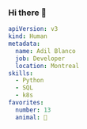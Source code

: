 ### Hi there 👋

```yaml
apiVersion: v3
kind: Human
metadata:
  name: Adil Blanco
  job: Developer
  location: Montreal
skills:
  - Python
  - SQL
  - k8s
favorites:
  number: 13
  animal: 🐶
```

<!--
**adilblanco/adilblanco** is a ✨ _special_ ✨ repository because its `README.md` (this file) appears on your GitHub profile.

Here are some ideas to get you started:

- 🔭 I’m currently working on ...
- 🌱 I’m currently learning ...
- 👯 I’m looking to collaborate on ...
- 🤔 I’m looking for help with ...
- 💬 Ask me about ...
- 📫 How to reach me: ...
- 😄 Pronouns: ...
- ⚡ Fun fact: ...
-->
